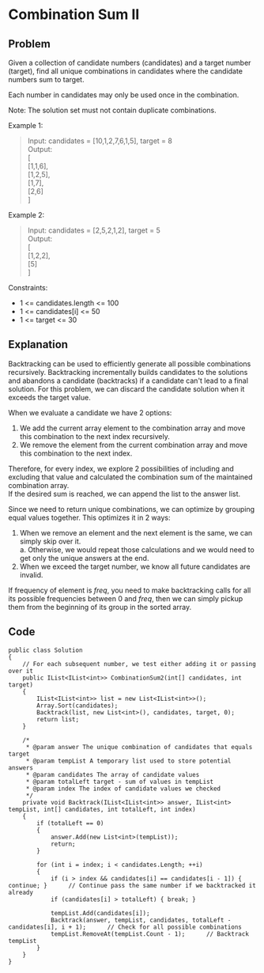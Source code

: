 # Combination Sum II

## Problem
Given a collection of candidate numbers (candidates) and a target number (target), find all unique combinations in candidates where the candidate numbers sum to target.

Each number in candidates may only be used once in the combination.

Note: The solution set must not contain duplicate combinations.

Example 1:  
>Input: candidates = [10,1,2,7,6,1,5], target = 8  
>Output:   
>[  
>[1,1,6],  
>[1,2,5],  
>[1,7],  
>[2,6]  
>]  

Example 2:  
>Input: candidates = [2,5,2,1,2], target = 5  
>Output:  
>[  
>[1,2,2],  
>[5]  
>]  

Constraints:  
* 1 <= candidates.length <= 100
* 1 <= candidates[i] <= 50
* 1 <= target <= 30

## Explanation
Backtracking can be used to efficiently generate all possible combinations recursively. Backtracking incrementally builds candidates to the solutions and abandons a candidate (backtracks) if a candidate can't lead to a final solution. For this problem, we can discard the candidate solution when it exceeds the target value.

When we evaluate a candidate we have 2 options:
1. We add the current array element to the combination array and move this combination to the next index recursively.  
2. We remove the element from the current combination array and move this combination to the next index.

Therefore, for every index, we explore 2 possibilities of including and excluding that value and calculated the combination sum of the maintained combination array.  
If the desired sum is reached, we can append the list to the answer list.

Since we need to return unique combinations, we can optimize by grouping equal values together. This optimizes it in 2 ways:
1. When we remove an element and the next element is the same, we can simply skip over it.  
 a. Otherwise, we would repeat those calculations and we would need to get only the unique answers at the end.
2. When we exceed the target number, we know all future candidates are invalid.

If frequency of element is *freq*, you need to make backtracking calls for all its possible frequencies between 0 and *freq*, then we can simply pickup them from the beginning of its group in the sorted array.

## Code
```
public class Solution
{
    // For each subsequent number, we test either adding it or passing over it
    public IList<IList<int>> CombinationSum2(int[] candidates, int target)
    {
        IList<IList<int>> list = new List<IList<int>>();
        Array.Sort(candidates);
        Backtrack(list, new List<int>(), candidates, target, 0);
        return list;
    }

    /*
     * @param answer The unique combination of candidates that equals target
     * @param tempList A temporary list used to store potential answers
     * @param candidates The array of candidate values
     * @param totalLeft target - sum of values in tempList
     * @param index The index of candidate values we checked
     */
    private void Backtrack(IList<IList<int>> answer, IList<int> tempList, int[] candidates, int totalLeft, int index)
    {
        if (totalLeft == 0)
        {
            answer.Add(new List<int>(tempList));
            return;
        }

        for (int i = index; i < candidates.Length; ++i)
        {
            if (i > index && candidates[i] == candidates[i - 1]) { continue; }      // Continue pass the same number if we backtracked it already
            if (candidates[i] > totalLeft) { break; }

            tempList.Add(candidates[i]);
            Backtrack(answer, tempList, candidates, totalLeft - candidates[i], i + 1);      // Check for all possible combinations
            tempList.RemoveAt(tempList.Count - 1);      // Backtrack tempList
        }
    }
}
```